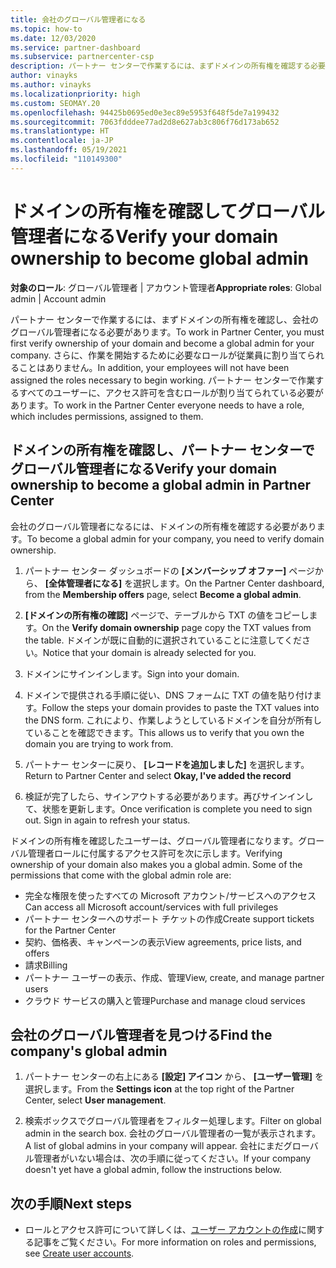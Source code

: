 ```yaml
---
title: 会社のグローバル管理者になる
ms.topic: how-to
ms.date: 12/03/2020
ms.service: partner-dashboard
ms.subservice: partnercenter-csp
description: パートナー センターで作業するには、まずドメインの所有権を確認する必要があります。 これを行う方法と、ユーザーを追加できるグローバル管理者になる方法について説明します。
author: vinayks
ms.author: vinayks
ms.localizationpriority: high
ms.custom: SEOMAY.20
ms.openlocfilehash: 94425b0695ed0e3ec89e5953f648f5de7a199432
ms.sourcegitcommit: 7063fdddee77ad2d8e627ab3c806f76d173ab652
ms.translationtype: HT
ms.contentlocale: ja-JP
ms.lasthandoff: 05/19/2021
ms.locfileid: "110149300"
---
```

# <a name="verify-your-domain-ownership-to-become-global-admin"></a><span data-ttu-id="848ec-104">ドメインの所有権を確認してグローバル管理者になる</span><span class="sxs-lookup"><span data-stu-id="848ec-104">Verify your domain ownership to become global admin</span></span> 


<span data-ttu-id="848ec-105">**対象のロール**: グローバル管理者 | アカウント管理者</span><span class="sxs-lookup"><span data-stu-id="848ec-105">**Appropriate roles**: Global admin | Account admin</span></span>

<span data-ttu-id="848ec-106">パートナー センターで作業するには、まずドメインの所有権を確認し、会社のグローバル管理者になる必要があります。</span><span class="sxs-lookup"><span data-stu-id="848ec-106">To work in Partner Center, you must first verify ownership of your domain and become a global admin for your company.</span></span> <span data-ttu-id="848ec-107">さらに、作業を開始するために必要なロールが従業員に割り当てられることはありません。</span><span class="sxs-lookup"><span data-stu-id="848ec-107">In addition, your employees will not have been assigned the roles necessary to begin working.</span></span>  <span data-ttu-id="848ec-108">パートナー センターで作業するすべてのユーザーに、アクセス許可を含むロールが割り当てられている必要があります。</span><span class="sxs-lookup"><span data-stu-id="848ec-108">To work in the Partner Center everyone needs to have a role, which includes permissions, assigned to them.</span></span>  

## <a name="verify-your-domain-ownership-to-become-a-global-admin-in-partner-center"></a><span data-ttu-id="848ec-109">ドメインの所有権を確認し、パートナー センターでグローバル管理者になる</span><span class="sxs-lookup"><span data-stu-id="848ec-109">Verify your domain ownership to become a global admin in Partner Center</span></span>

<span data-ttu-id="848ec-110">会社のグローバル管理者になるには、ドメインの所有権を確認する必要があります。</span><span class="sxs-lookup"><span data-stu-id="848ec-110">To become a global admin for your company, you need to verify domain ownership.</span></span>

1. <span data-ttu-id="848ec-111">パートナー センター ダッシュボードの **[メンバーシップ オファー]** ページから、 **[全体管理者になる]** を選択します。</span><span class="sxs-lookup"><span data-stu-id="848ec-111">On the Partner Center dashboard, from the **Membership offers** page, select **Become a global admin**.</span></span> 

2. <span data-ttu-id="848ec-112">**[ドメインの所有権の確認]** ページで、テーブルから TXT の値をコピーします。</span><span class="sxs-lookup"><span data-stu-id="848ec-112">On the **Verify domain ownership** page copy the TXT values from the table.</span></span> <span data-ttu-id="848ec-113">ドメインが既に自動的に選択されていることに注意してください。</span><span class="sxs-lookup"><span data-stu-id="848ec-113">Notice that your domain is already selected for you.</span></span>

3. <span data-ttu-id="848ec-114">ドメインにサインインします。</span><span class="sxs-lookup"><span data-stu-id="848ec-114">Sign into your domain.</span></span> 

4. <span data-ttu-id="848ec-115">ドメインで提供される手順に従い、DNS フォームに TXT の値を貼り付けます。</span><span class="sxs-lookup"><span data-stu-id="848ec-115">Follow the steps your domain provides to paste the TXT values into the DNS form.</span></span>  <span data-ttu-id="848ec-116">これにより、作業しようとしているドメインを自分が所有していることを確認できます。</span><span class="sxs-lookup"><span data-stu-id="848ec-116">This allows us to verify that you own the domain you are trying to work from.</span></span>

5. <span data-ttu-id="848ec-117">パートナー センターに戻り、 **[レコードを追加しました]** を選択します。</span><span class="sxs-lookup"><span data-stu-id="848ec-117">Return to Partner Center and select **Okay, I've added the record**</span></span>

6. <span data-ttu-id="848ec-118">検証が完了したら、サインアウトする必要があります。再びサインインして、状態を更新します。</span><span class="sxs-lookup"><span data-stu-id="848ec-118">Once verification is complete you need to sign out. Sign in again to refresh your status.</span></span> 

<span data-ttu-id="848ec-119">ドメインの所有権を確認したユーザーは、グローバル管理者になります。グローバル管理者ロールに付属するアクセス許可を次に示します。</span><span class="sxs-lookup"><span data-stu-id="848ec-119">Verifying ownership of your domain also makes you a global admin. Some of the permissions that come with the global admin role are:</span></span>

- <span data-ttu-id="848ec-120">完全な権限を使ったすべての Microsoft アカウント/サービスへのアクセス</span><span class="sxs-lookup"><span data-stu-id="848ec-120">Can access all Microsoft account/services with full privileges</span></span> 
- <span data-ttu-id="848ec-121">パートナー センターへのサポート チケットの作成</span><span class="sxs-lookup"><span data-stu-id="848ec-121">Create support tickets for the Partner Center</span></span>
- <span data-ttu-id="848ec-122">契約、価格表、キャンペーンの表示</span><span class="sxs-lookup"><span data-stu-id="848ec-122">View agreements, price lists, and offers</span></span>
- <span data-ttu-id="848ec-123">請求</span><span class="sxs-lookup"><span data-stu-id="848ec-123">Billing</span></span>
- <span data-ttu-id="848ec-124">パートナー ユーザーの表示、作成、管理</span><span class="sxs-lookup"><span data-stu-id="848ec-124">View, create, and manage partner users</span></span>
- <span data-ttu-id="848ec-125">クラウド サービスの購入と管理</span><span class="sxs-lookup"><span data-stu-id="848ec-125">Purchase and manage cloud services</span></span>

## <a name="find-the-companys-global-admin"></a><span data-ttu-id="848ec-126">会社のグローバル管理者を見つける</span><span class="sxs-lookup"><span data-stu-id="848ec-126">Find the company's global admin</span></span>

1. <span data-ttu-id="848ec-127">パートナー センターの右上にある **[設定] アイコン** から、 **[ユーザー管理]** を選択します。</span><span class="sxs-lookup"><span data-stu-id="848ec-127">From the **Settings icon** at the top right of the Partner Center, select **User management**.</span></span>

1. <span data-ttu-id="848ec-128">検索ボックスでグローバル管理者をフィルター処理します。</span><span class="sxs-lookup"><span data-stu-id="848ec-128">Filter on global admin in the search box.</span></span> <span data-ttu-id="848ec-129">会社のグローバル管理者の一覧が表示されます。</span><span class="sxs-lookup"><span data-stu-id="848ec-129">A list of global admins in your company will appear.</span></span> <span data-ttu-id="848ec-130">会社にまだグローバル管理者がいない場合は、次の手順に従ってください。</span><span class="sxs-lookup"><span data-stu-id="848ec-130">If your company doesn't yet have a global admin, follow the instructions below.</span></span>

## <a name="next-steps"></a><span data-ttu-id="848ec-131">次の手順</span><span class="sxs-lookup"><span data-stu-id="848ec-131">Next steps</span></span>

- <span data-ttu-id="848ec-132">ロールとアクセス許可について詳しくは、[ユーザー アカウントの作成](create-user-accounts-and-set-permissions.md)に関する記事をご覧ください。</span><span class="sxs-lookup"><span data-stu-id="848ec-132">For more information on roles and permissions, see [Create user accounts](create-user-accounts-and-set-permissions.md).</span></span> 